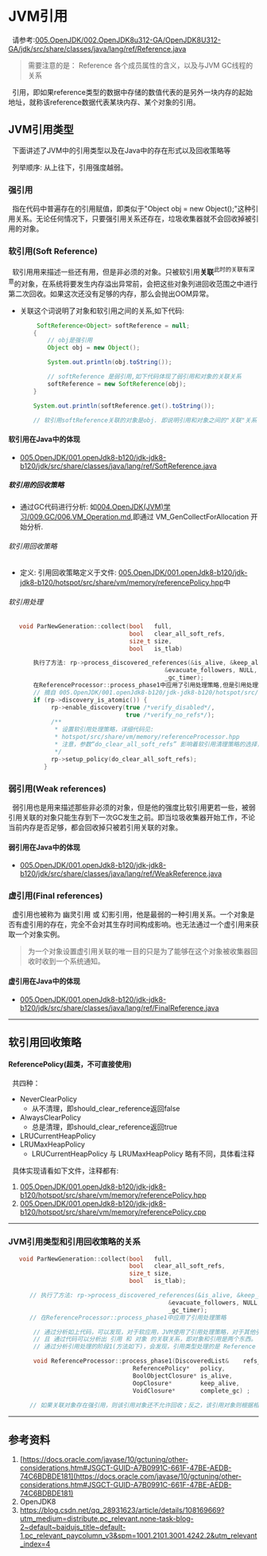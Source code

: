 # JVM引用
&nbsp;&nbsp;请参考:[005.OpenJDK/002.OpenJDK8u312-GA/OpenJDK8U312-GA/jdk/src/share/classes/java/lang/ref/Reference.java](../../005.OpenJDK/002.OpenJDK8u312-GA/OpenJDK8U312-GA/jdk/src/share/classes/java/lang/ref/Reference.java)
> 需要注意的是： Reference 各个成员属性的含义，以及与JVM GC线程的关系

&nbsp;&nbsp;引用，即如果reference类型的数据中存储的数值代表的是另外一块内存的起始地址，就称该reference数据代表某块内存、某个对象的引用。

## JVM引用类型
&nbsp;&nbsp;下面讲述了JVM中的引用类型以及在Java中的存在形式以及回收策略等

&nbsp;&nbsp;列举顺序: 从上往下，引用强度越弱。
### 强引用
&nbsp;&nbsp;指在代码中普遍存在的引用赋值，即类似于"Object obj = new Object();"这种引用关系。无论任何情况下，只要强引用关系还存在，垃圾收集器就不会回收掉被引用的对象。

### 软引用(Soft Reference)
&nbsp;&nbsp;软引用用来描述一些还有用，但是非必须的对象。只被软引用**关联**<sup>此时的关联有深意</sup>的对象，在系统将要发生内存溢出异常前，会把这些对象列进回收范围之中进行第二次回收。如果这次还没有足够的内存，那么会抛出OOM异常。
- 关联这个词说明了对象和软引用之间的关系,如下代码:
 ```java
         SoftReference<Object> softReference = null;
        {
            // obj是强引用
            Object obj = new Object();

            System.out.println(obj.toString());

            // softReference 是弱引用,如下代码体现了弱引用和对象的关联关系
            softReference = new SoftReference(obj);
        }

        System.out.println(softReference.get().toString());

        // 软引用softReference关联的对象是obj. 即说明引用和对象之间的"关联"关系
 ```

#### 软引用在Java中的体现
- [005.OpenJDK/001.openJdk8-b120/jdk-jdk8-b120/jdk/src/share/classes/java/lang/ref/SoftReference.java](../../005.OpenJDK/001.openJdk8-b120/jdk-jdk8-b120/jdk/src/share/classes/java/lang/ref/SoftReference.java)
##### 软引用的回收策略
- 通过GC代码进行分析: 如[004.OpenJDK(JVM)学习/009.GC/006.VM_Operation.md](../../004.OpenJDK(JVM)学习/009.GC/006.VM_Operation.md),即通过 VM_GenCollectForAllocation 开始分析.
###### 软引用回收策略
+ 定义: 引用回收策略定义于文件: [005.OpenJDK/001.openJdk8-b120/jdk-jdk8-b120/hotspot/src/share/vm/memory/referencePolicy.hpp](../../005.OpenJDK/001.openJdk8-b120/jdk-jdk8-b120/hotspot/src/share/vm/memory/referencePolicy.hpp)中
###### 软引用处理
```c
   void ParNewGeneration::collect(bool   full,
                                  bool   clear_all_soft_refs,
                                  size_t size,
                                  bool   is_tlab)

       执行了方法: rp->process_discovered_references(&is_alive, &keep_alive,
                                            &evacuate_followers, NULL,
                                            _gc_timer);
       在ReferenceProcessor::process_phase1中应用了引用处理策略,但是引用处理策略是在其他地方设置的。如下代码
       // 摘自 005.OpenJDK/001.openJdk8-b120/jdk-jdk8-b120/hotspot/src/share/vm/memory/genCollectedHeap.cpp
       if (rp->discovery_is_atomic()) {
            rp->enable_discovery(true /*verify_disabled*/,
                                 true /*verify_no_refs*/);
            /**
             * 设置软引用处理策略，详细代码见:
             * hotspot/src/share/vm/memory/referenceProcessor.hpp
             * 注意，参数“do_clear_all_soft_refs” 影响着软引用清理策略的选择，详细的请参见代码
             */ 
            rp->setup_policy(do_clear_all_soft_refs);
          }

```

### 弱引用(Weak references)
&nbsp;&nbsp;弱引用也是用来描述那些非必须的对象，但是他的强度比软引用更若一些，被弱引用关联的对象只能生存到下一次GC发生之前。即当垃圾收集器开始工作，不论当前内存是否足够，都会回收掉只被若引用关联的对象。

#### 弱引用在Java中的体现
- [005.OpenJDK/001.openJdk8-b120/jdk-jdk8-b120/jdk/src/share/classes/java/lang/ref/WeakReference.java](../../005.OpenJDK/001.openJdk8-b120/jdk-jdk8-b120/jdk/src/share/classes/java/lang/ref/WeakReference.java)

### 虚引用(Final references)
&nbsp;&nbsp;虚引用也被称为 幽灵引用 或 幻影引用，他是最弱的一种引用关系。一个对象是否有虚引用的存在，完全不会对其生存时间构成影响。也无法通过一个虚引用来获取一个对象实例。
> 为一个对象设置虚引用关联的唯一目的只是为了能够在这个对象被收集器回收时收到一个系统通知。


#### 虚引用在Java中的体现
- [005.OpenJDK/001.openJdk8-b120/jdk-jdk8-b120/jdk/src/share/classes/java/lang/ref/FinalReference.java](../../005.OpenJDK/001.openJdk8-b120/jdk-jdk8-b120/jdk/src/share/classes/java/lang/ref/FinalReference.java)

---
## 软引用回收策略
#### ReferencePolicy(超类，不可直接使用)
&nbsp;&nbsp;共四种：
- NeverClearPolicy
  + 从不清理，即should_clear_reference返回false
- AlwaysClearPolicy
  + 总是清理，即should_clear_reference返回true
- LRUCurrentHeapPolicy
- LRUMaxHeapPolicy
  + LRUCurrentHeapPolicy 与 LRUMaxHeapPolicy 略有不同，具体看注释

&nbsp;&nbsp;具体实现请看如下文件，注释都有:
1. [005.OpenJDK/001.openJdk8-b120/jdk-jdk8-b120/hotspot/src/share/vm/memory/referencePolicy.hpp](../../005.OpenJDK/001.openJdk8-b120/jdk-jdk8-b120/hotspot/src/share/vm/memory/referencePolicy.hpp)
2. [005.OpenJDK/001.openJdk8-b120/jdk-jdk8-b120/hotspot/src/share/vm/memory/referencePolicy.cpp](../../005.OpenJDK/001.openJdk8-b120/jdk-jdk8-b120/hotspot/src/share/vm/memory/referencePolicy.cpp)
---
### JVM引用类型和引用回收策略的关系
```c
   void ParNewGeneration::collect(bool   full,
                                  bool   clear_all_soft_refs,
                                  size_t size,
                                  bool   is_tlab);

      // 执行了方法: rp->process_discovered_references(&is_alive, &keep_alive,
                                             &evacuate_followers, NULL,
                                             _gc_timer);
      // 在ReferenceProcessor::process_phase1中应用了引用处理策略

       // 通过分析如上代码，可以发现，对于软应用，JVM使用了引用处理策略，对于其他引用类型，则没有使用引用策略。
       // 且 通过代码可以分析出 引用 和 对象 的关联关系，即对象和引用是两个东西。
       // 通过分析引用处理的阶段1(方法如下)，会发现，引用类型处理的是 Reference 子类实例，而不是强引用类型.

       void ReferenceProcessor::process_phase1(DiscoveredList&    refs_list,
                                   ReferencePolicy*   policy,
                                   BoolObjectClosure* is_alive,
                                   OopClosure*        keep_alive,
                                   VoidClosure*       complete_gc) ;
      
      // 如果关联对象存在强引用，则该引用对象还不允许回收；反之，该引用对象则根据相应的引用策略来进行处理。
```
---
## 参考资料
1. [https://docs.oracle.com/javase/10/gctuning/other-considerations.htm#JSGCT-GUID-A7B0991C-661F-47BE-AEDB-74C6BDBDE181](https://docs.oracle.com/javase/10/gctuning/other-considerations.htm#JSGCT-GUID-A7B0991C-661F-47BE-AEDB-74C6BDBDE181)
2. OpenJDK8
3. https://blog.csdn.net/qq_28931623/article/details/108169669?utm_medium=distribute.pc_relevant.none-task-blog-2~default~baidujs_title~default-1.pc_relevant_paycolumn_v3&spm=1001.2101.3001.4242.2&utm_relevant_index=4